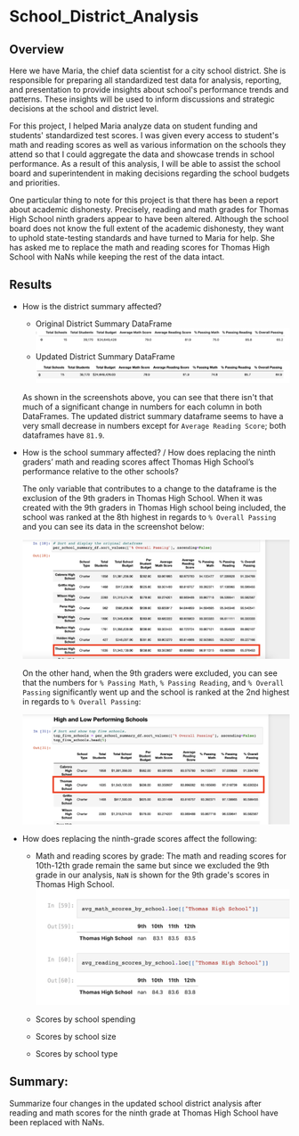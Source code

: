 # School_District_Analysis

## Overview
Here we have Maria, the chief data scientist for a city school district. She is responsible for preparing all standardized test data for analysis, reporting, and presentation to provide insights about school's performance trends and patterns. These insights will be used to inform discussions and strategic decisions at the school and district level.

For this project, I helped Maria analyze data on student funding and students' standardized test scores. I was given every access to student's math and reading scores as well as various information on the schools they attend so that I could aggregate the data and showcase trends in school performance. As a result of this analysis, I will be able to assist the school board and superintendent in making decisions regarding the school budgets and priorities.

One particular thing to note for this project is that there has been a report about academic dishonesty. Precisely, reading and math grades for Thomas High School ninth graders appear to have been altered. Although the school board does not know the full extent of the academic dishonesty, they want to uphold state-testing standards and have turned to Maria for help. She has asked me to replace the math and reading scores for Thomas High School with NaNs while keeping the rest of the data intact.  

## Results
- How is the district summary affected?

    - Original District Summary DataFrame
    ![](Resources/original_district_df.png)
    - Updated District Summary DataFrame
    ![](Resources/updated_district_df.png)

    As shown in the screenshots above, you can see that there isn't that much of a significant change in numbers for each column in both DataFrames. The updated district summary dataframe seems to have a very small decrease in numbers except for `Average Reading Score`; both dataframes have `81.9`.

- How is the school summary affected? / How does replacing the ninth graders’ math and reading scores affect Thomas High School’s performance relative to the other schools?

    The only variable that contributes to a change to the dataframe is the exclusion of the 9th graders in Thomas High School. When it was created with the 9th graders in Thomas High school being included, the school was ranked at the 8th highest in regards to `% Overall Passing` and you can see its data in the screenshot below:

    ![](Resources/THS_8th.png)

    On the other hand, when the 9th graders were excluded, you can see that the numbers for `% Passing Math`, `% Passing Reading`, and `% Overall Passing` significantly went up and the school is ranked at the 2nd highest in regards to `% Overall Passing`:

    ![](Resources/THS_2nd.png)

- How does replacing the ninth-grade scores affect the following:
    - Math and reading scores by grade:
        The math and reading scores for 10th-12th grade remain the same but since we excluded the 9th grade in our analysis, `NaN` is shown for the 9th grade's scores in Thomas High School.
        ![](Resources/scores_by_grade.png)

    - Scores by school spending

    - Scores by school size
    - Scores by school type

## Summary: 

Summarize four changes in the updated school district analysis after reading and math scores for the ninth grade at Thomas High School have been replaced with NaNs.

